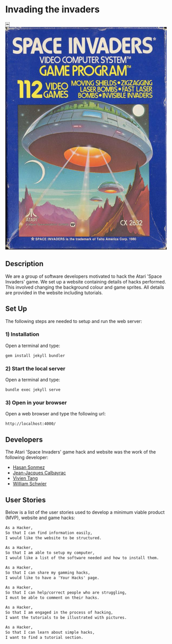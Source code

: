 # Invading the invaders

￼ ![alt text](/images/spaceinvaders.jpg?raw=true)

## Description
We are a group of software developers motivated to hack the Atari 'Space Invaders' game. We set up a website containing details of hacks performed. This involved changing the background colour and game sprites. All details are provided in the website including tutorials.

## Set Up
The following steps are needed to setup and run the web server:

### 1) Installation
Open a terminal and type:
```
gem install jekyll bundler
```
### 2) Start the local server
Open a terminal and type:
```
bundle exec jekyll serve
```
### 3) Open in your browser
Open a web browser and type the following url:
```
http://localhost:4000/
```

## Developers
The Atari 'Space Invaders' game hack and website was the work of the following developer:

- [Hasan Sonmez](https://github.com/UltimateCoder00)
- [Jean-Jacques Calbayrac](https://github.com/gekographe)
- [Vivien Tang](https://github.com/honjintang)
- [William Schwier](https://github.com/w-schwier)

## User Stories
Below is a list of the user stories used to develop a minimum viable product (MVP), website and game hacks:

```
As a Hacker,
So that I can find information easily,
I would like the website to be structured.
```

```
As a Hacker,
So that I am able to setup my computer,
I would like a list of the software needed and how to install them.
```

```
As a Hacker,
So that I can share my gamming hacks,
I would like to have a 'Your Hacks' page.
```

```
As a Hacker,
So that I can help/correct people who are struggling,
I must be able to comment on their hacks.
```

```
As a Hacker,
So that I am engaged in the process of hacking,
I want the tutorials to be illustrated with pictures.
```

```
As a Hacker,
So that I can learn about simple hacks,
I want to find a tutorial section.
```
